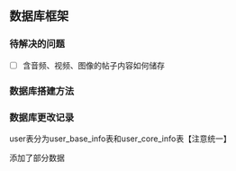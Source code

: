 ## 数据库框架

### 待解决的问题

- [ ] 含音频、视频、图像的帖子内容如何储存

### 数据库搭建方法



### 数据库更改记录


user表分为user_base_info表和user_core_info表【注意统一】

添加了部分数据

```sql
```

